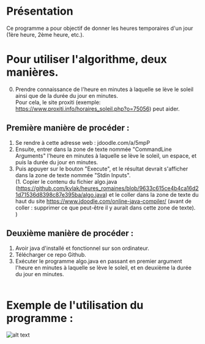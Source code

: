 # Présentation
Ce programme a pour objectif de donner les heures temporaires d'un jour (1ère heure, 2ème heure, etc.).

# Pour utiliser l'algorithme, deux manières.

0. Prendre connaissance de l'heure en minutes à laquelle se lève le soleil ainsi que de la durée du jour en minutes.  
Pour cela, le site proxiti (exemple: https://www.proxiti.info/horaires_soleil.php?o=75056) peut aider.

## Première manière de procéder :  
1. Se rendre à cette adresse web : jdoodle.com/a/5mpP
2. Ensuite, entrer dans la zone de texte nommée "CommandLine Arguments" l'heure en minutes à laquelle se lève le soleil, un espace, et puis la durée du jour en minutes.<br>
3. Puis appuyer sur le bouton "Execute", et le résultat devrait s'afficher dans la zone de texte nommée "Stdin Inputs".<br>
(1. Copier le contenu du fichier algo.java (https://github.com/kylak/heures_romaines/blob/9633c615ce4b4ca16d21d71536d8398c87e395ba/algo.java) et le coller dans la zone de texte du haut du site https://www.jdoodle.com/online-java-compiler/ (avant de coller : supprimer ce que peut-être il y aurait dans cette zone de texte).<br>)

## Deuxième manière de procéder :  
1. Avoir java d'installé et fonctionnel sur son ordinateur.<br>
2. Télécharger ce repo Github.<br>
3. Exécuter le programme algo.java en passant en premier argument l'heure en minutes à laquelle se lève le soleil, et en deuxième la durée du jour en minutes. <br><br>

# Exemple de l'utilisation du programme : 

![alt text](https://github.com/kylak/heures_romaines/blob/master/.img.png)
